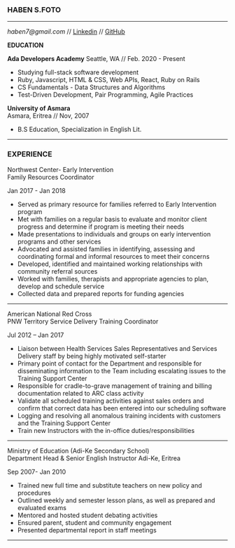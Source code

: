 ### **HABEN S.FOTO** ###
---
_haben7@gmail.com_ // [Linkedin](https://www.linkedin.com/in/haben-foto/) // [GitHub](https://github.com/HabenFoto)


**EDUCATION**

**Ada Developers Academy**
Seattle, WA // Feb. 2020 - Present
* Studying full-stack software development
* Ruby, Javascript, HTML & CSS, Web APIs, React, Ruby on Rails
* CS Fundamentals - Data Structures and Algorithms
* Test-Driven Development, Pair Programming, Agile Practices


**University of Asmara**	
Asmara, Eritrea // Nov, 2007
* B.S Education, Specialization in English Lit.


---
### **EXPERIENCE** ###

Northwest Center- Early Intervention            									   
Family Resources Coordinator
   
Jan 2017 - Jan 2018
   
* Served as primary resource for families referred to Early Intervention program
*	Met with families on a regular basis to evaluate and monitor client progress and  determine if program is meeting 
   their   needs
* Made presentations to individuals and groups on early intervention programs and other services
*	Advocated and assisted families in identifying, assessing and coordinating formal and informal resources to meet 
   their concerns
*	Developed, identified and maintained working relationships with community referral sources
*	Worked with families, therapists and appropriate agencies to plan, develop and schedule service
*	Collected data and prepared reports for funding agencies

---

American National Red Cross										                      
PNW Territory Service Delivery Training Coordinator		

Jul 2012 – Jan 2017

*	Liaison between Health Services Sales Representatives and Services Delivery staff by being highly motivated self-starter
*	Primary point of contact for the Department and responsible for disseminating information to the Team including escalating  issues to   the Training Support Center
*	Responsible for cradle-to-grave management of training and billing documentation related to ARC class activity
*	Validate all scheduled training activities against sales orders and confirm that correct data has been entered into our scheduling       software
*	Logging and resolving all anomalous training incidents with customers and the Training Support Center
*	Train new Instructors with the in-office duties/responsibilities

---

Ministry of Education (Adi-Ke Secondary School)   					 	                            
Department Head & Senior English Instructor
Adi-Ke, Eritrea

Sep 2007- Jan 2010

* Trained new full time and substitute teachers on new policy and procedures
*	Outlined weekly and semester lesson plans, as well as prepared and evaluated exams
*	Mentored and hosted student debating activities
*	Ensured parent, student and community engagement
* Presented departmental report in staff meetings

---

